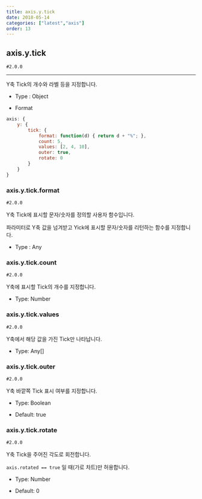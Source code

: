 ```yaml
---
title: axis.y.tick
date: 2018-05-14
categories: ["latest","axis"]
order: 13
---
```


## axis.y.tick

`#2.0.0`

---

Y축 Tick의 개수와 라벨 등을 지정합니다.

* Type : Object

* Format
```javascript
axis: {
	y: {
		tick: {
			format: function(d) { return d + "%"; },
			count: 5,
			values: [2, 4, 10],
			outer: true,
			rotate: 0
		}
	}
}
```

### axis.y.tick.format

`#2.0.0`

Y축 Tick에 표시할 문자/숫자를 정의할 사용자 함수입니다.

파라미터로 Y축 값을 넘겨받고 Yick에 표시할 문자/숫자를 리턴하는 함수를 지정합니다.

* Type : Any


### axis.y.tick.count

`#2.0.0`

Y축에 표시할 Tick의 개수를 지정합니다.

* Type: Number


### axis.y.tick.values

`#2.0.0`

Y축에서 해당 값을 가진 Tick만 나타납니다.

* Type: Any[]

### axis.y.tick.outer

`#2.0.0`

Y축 바깥쪽 Tick 표시 여부를 지정합니다.

* Type: Boolean

* Default: true


### axis.y.tick.rotate

`#2.0.0`

Y축 Tick을 주어진 각도로 회전합니다.

`axis.rotated == true` 일 때(가로 차트)만 허용합니다.

* Type: Number

* Default: 0
